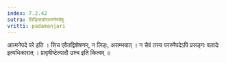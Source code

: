 ```yaml
---
index: 7.2.42
sutra: लिङ्सिचोरात्मनेपदेषु
vritti: padamanjari
---
```


  आत्मनेपदे परे इति । सिच एवैतद्विशेषणम्, न लिङ्ः, असम्भवात् । न चैवं तस्य परस्मैपदेऽपि प्रसङ्गः वलादेः इत्यधिकारात् । प्रावृषीष्टेत्यादौ उश्च इति कित्वम् ॥